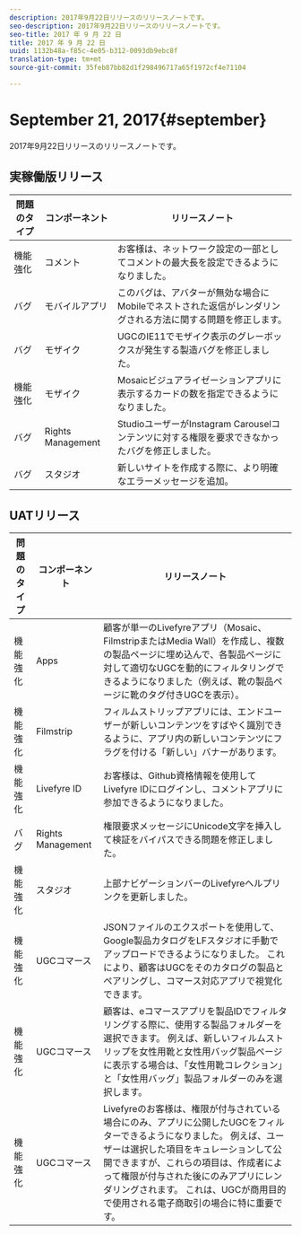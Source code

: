 ```yaml
---
description: 2017年9月22日リリースのリリースノートです。
seo-description: 2017年9月22日リリースのリリースノートです。
seo-title: 2017 年 9 月 22 日
title: 2017 年 9 月 22 日
uuid: 1132b48a-f85c-4e05-b312-0093db9ebc8f
translation-type: tm+mt
source-git-commit: 35feb87bb82d1f298496717a65f1972cf4e71104

---
```



# September 21, 2017{#september}

2017年9月22日リリースのリリースノートです。

## 実稼働版リリース

| **問題のタイプ** | **コンポーネント** | **リリースノート** |
|---|---|---|
| 機能強化 | コメント | お客様は、ネットワーク設定の一部としてコメントの最大長を設定できるようになりました。 |
| バグ | モバイルアプリ | このバグは、アバターが無効な場合にMobileでネストされた返信がレンダリングされる方法に関する問題を修正します。 |
| バグ | モザイク | UGCのIE11でモザイク表示のグレーボックスが発生する製造バグを修正しました。 |
| 機能強化 | モザイク | Mosaicビジュアライゼーションアプリに表示するカードの数を指定できるようになりました。 |
| バグ | Rights Management | StudioユーザーがInstagram Carouselコンテンツに対する権限を要求できなかったバグを修正しました。 |
| バグ | スタジオ | 新しいサイトを作成する際に、より明確なエラーメッセージを追加。 |

## UATリリース

| **問題のタイプ** | **コンポーネント** | **リリースノート** |
|---|---|---|
| 機能強化 | Apps | 顧客が単一のLivefyreアプリ（Mosaic、FilmstripまたはMedia Wall）を作成し、複数の製品ページに埋め込んで、各製品ページに対して適切なUGCを動的にフィルタリングできるようになりました（例えば、靴の製品ページに靴のタグ付きUGCを表示）。 |
| 機能強化 | Filmstrip | フィルムストリップアプリには、エンドユーザーが新しいコンテンツをすばやく識別できるように、アプリ内の新しいコンテンツにフラグを付ける「新しい」バナーがあります。 |
| 機能強化 | Livefyre ID | お客様は、Github資格情報を使用してLivefyre IDにログインし、コメントアプリに参加できるようになりました。 |
| バグ | Rights Management | 権限要求メッセージにUnicode文字を挿入して検証をバイパスできる問題を修正しました。 |
| 機能強化 | スタジオ | 上部ナビゲーションバーのLivefyreヘルプリンクを更新しました。 |
| 機能強化 | UGCコマース | JSONファイルのエクスポートを使用して、Google製品カタログをLFスタジオに手動でアップロードできるようになりました。 これにより、顧客はUGCをそのカタログの製品とペアリングし、コマース対応アプリで視覚化できます。 |
| 機能強化 | UGCコマース | 顧客は、eコマースアプリを製品IDでフィルタリングする際に、使用する製品フォルダーを選択できます。 例えば、新しいフィルムストリップを女性用靴と女性用バッグ製品ページに表示する場合は、「女性用靴コレクション」と「女性用バッグ」製品フォルダーのみを選択します。 |
| 機能強化 | UGCコマース | Livefyreのお客様は、権限が付与されている場合にのみ、アプリに公開したUGCをフィルターできるようになりました。 例えば、ユーザーは選択した項目をキュレーションして公開できますが、これらの項目は、作成者によって権限が付与された後にのみアプリにレンダリングされます。 これは、UGCが商用目的で使用される電子商取引の場合に特に重要です。 |

